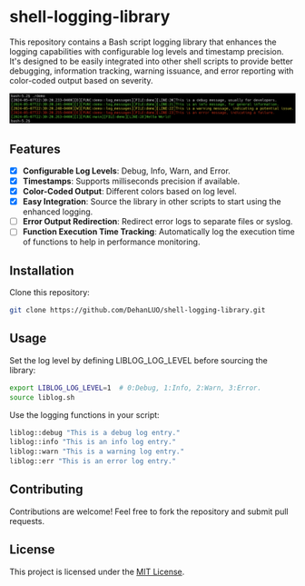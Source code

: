 # shell-logging-library

This repository contains a Bash script logging library that enhances the logging
capabilities with configurable log levels and timestamp precision. It's designed
to be easily integrated into other shell scripts to provide better debugging,
information tracking, warning issuance, and error reporting with color-coded
output based on severity.

<p align="center"><img src="docs/screencast/demo.jpg?raw=true"/></p>

## Features

- [x] **Configurable Log Levels**:
      Debug, Info, Warn, and Error.
- [x] **Timestamps**:
      Supports milliseconds precision if available.
- [x] **Color-Coded Output**:
      Different colors based on log level.
- [x] **Easy Integration**:
      Source the library in other scripts to start using the enhanced logging.
- [ ] **Error Output Redirection**:
      Redirect error logs to separate files or syslog.
- [ ] **Function Execution Time Tracking**:
      Automatically log the execution time of functions to help in performance
      monitoring.

## Installation

Clone this repository:

```bash
git clone https://github.com/DehanLUO/shell-logging-library.git
```

## Usage

Set the log level by defining LIBLOG_LOG_LEVEL before sourcing the library:

```bash
export LIBLOG_LOG_LEVEL=1  # 0:Debug, 1:Info, 2:Warn, 3:Error.
source liblog.sh
```
Use the logging functions in your script:

```bash
liblog::debug "This is a debug log entry."
liblog::info "This is an info log entry."
liblog::warn "This is a warning log entry."
liblog::err "This is an error log entry."
```

## Contributing

Contributions are welcome!
Feel free to fork the repository and submit pull requests.

## License

This project is licensed under the [MIT License](./LICENSE).

